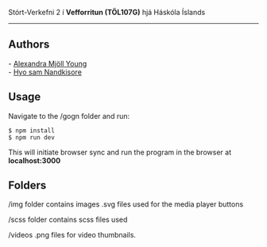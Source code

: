 Stórt-Verkefni 2 í **Vefforritun (TÖL107G)** hjá Háskóla Íslands

***

## Authors

\- [Alexandra Mjöll Young](https://github.com/meatyminx) <br>
\- [Hyo sam Nandkisore](https://github.com/hyn1)

## Usage

Navigate to the /gogn folder and run:

```
$ npm install
$ npm run dev
```

This will initiate browser sync and run the program in the browser at **localhost:3000**

## Folders

/img folder contains images .svg files used for the media player buttons

/scss folder contains scss files used

/videos .png files for video thumbnails.

